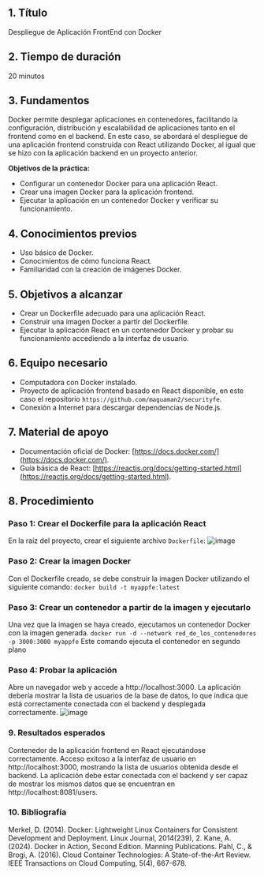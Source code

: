 ## 1. Título
Despliegue de Aplicación FrontEnd con Docker

## 2. Tiempo de duración
20 minutos

## 3. Fundamentos
Docker permite desplegar aplicaciones en contenedores, facilitando la configuración, distribución y escalabilidad de aplicaciones tanto en el frontend como en el backend. En este caso, se abordará el despliegue de una aplicación frontend construida con React utilizando Docker, al igual que se hizo con la aplicación backend en un proyecto anterior.

**Objetivos de la práctica:**
- Configurar un contenedor Docker para una aplicación React.
- Crear una imagen Docker para la aplicación frontend.
- Ejecutar la aplicación en un contenedor Docker y verificar su funcionamiento.

## 4. Conocimientos previos
- Uso básico de Docker.
- Conocimientos de cómo funciona React.
- Familiaridad con la creación de imágenes Docker.

## 5. Objetivos a alcanzar
- Crear un Dockerfile adecuado para una aplicación React.
- Construir una imagen Docker a partir del Dockerfile.
- Ejecutar la aplicación React en un contenedor Docker y probar su funcionamiento accediendo a la interfaz de usuario.

## 6. Equipo necesario
- Computadora con Docker instalado.
- Proyecto de aplicación frontend basado en React disponible, en este caso el repositorio `https://github.com/maguaman2/securityfe`.
- Conexión a Internet para descargar dependencias de Node.js.

## 7. Material de apoyo
- Documentación oficial de Docker: [https://docs.docker.com/](https://docs.docker.com/).
- Guía básica de React: [https://reactjs.org/docs/getting-started.html](https://reactjs.org/docs/getting-started.html).

## 8. Procedimiento

### Paso 1: Crear el Dockerfile para la aplicación React

En la raíz del proyecto, crear el siguiente archivo `Dockerfile`:
![image](https://github.com/user-attachments/assets/43c807f2-7346-495d-9722-5db2ade81697)

### Paso 2: Crear la imagen Docker
Con el Dockerfile creado, se debe construir la imagen Docker utilizando el siguiente comando:
`docker build -t myappfe:latest `

### Paso 3: Crear un contenedor a partir de la imagen y ejecutarlo
Una vez que la imagen se haya creado, ejecutamos un contenedor Docker con la imagen generada.
`docker run -d --network red_de_los_contenedores -p 3000:3000 myappfe`
Este comando ejecuta el contenedor en segundo plano

### Paso 4: Probar la aplicación
Abre un navegador web y accede a http://localhost:3000. La aplicación debería mostrar la lista de usuarios de la base de datos, lo que indica que está correctamente conectada con el backend y desplegada correctamente.
![image](https://github.com/user-attachments/assets/2196091d-fd2f-4d64-876f-d21f211ab2b1)

### 9. Resultados esperados

Contenedor de la aplicación frontend en React ejecutándose correctamente.
Acceso exitoso a la interfaz de usuario en http://localhost:3000, mostrando la lista de usuarios obtenida desde el backend.
La aplicación debe estar conectada con el backend y ser capaz de mostrar los mismos datos que se encuentran en http://localhost:8081/users.


### 10. Bibliografía
Merkel, D. (2014). Docker: Lightweight Linux Containers for Consistent Development and Deployment. Linux Journal, 2014(239), 2.
Kane, A. (2024). Docker in Action, Second Edition. Manning Publications.
Pahl, C., & Brogi, A. (2016). Cloud Container Technologies: A State-of-the-Art Review. IEEE Transactions on Cloud Computing, 5(4), 667-678.

